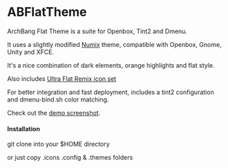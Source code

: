 # ABFlatTheme
ArchBang Flat Theme is a suite for Openbox, Tint2 and Dmenu.

It uses a slightly modified [Numix](https://github.com/shimmerproject/Numix) theme, compatible with Openbox, Gnome, Unity and XFCE.

It's a nice combination of dark elements, orange highlights and flat style.

Also includes [Ultra Flat Remix icon set](http://the-ilife.com/post/127)

For better integration and fast deployment, includes a tint2 configuration and dmenu-bind.sh color matching.

Check out the [demo screenshot](https://raw.githubusercontent.com/dragonauta/ABFlatTheme/master/abflattheme-test.jpg).

#### Installation
git clone into your $HOME directory 

or just copy .icons .config & .themes folders

